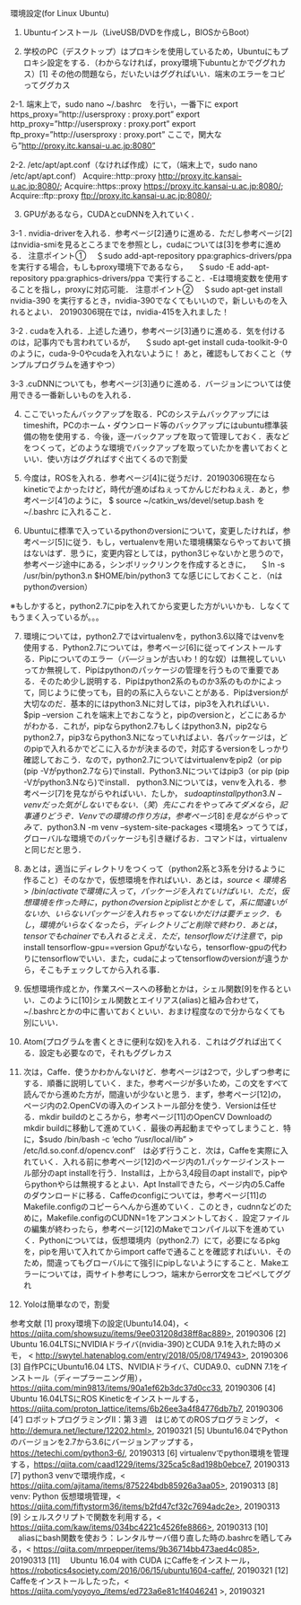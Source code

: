環境設定(for Linux Ubuntu)
1.	Ubuntuインストール（LiveUSB/DVDを作成し，BIOSからBoot）

2.	学校のPC（デスクトップ）はプロキシを使用しているため，Ubuntuにもプロキシ設定をする．（わからなければ，proxy環境下ubuntuとかでググれカス）[1]
その他の問題なら，だいたいはググればいい．端末のエラーをコピってググカス

2-1. 端末上で，sudo nano ~/.bashrc　を行い，一番下に
export https_proxy=”http://usersproxy : proxy.port”
export http_proxy=”http://usersproxy : proxy.port”
export ftp_proxy=”http://usersproxy : proxy.port”
ここで，関大なら”http://proxy.itc.kansai-u.ac.jp:8080”

2-2. /etc/apt/apt.conf（なければ作成）にて，（端末上で，sudo nano /etc/apt/apt.conf）
	Acquire::http::proxy http://proxy.itc.kansai-u.ac.jp:8080/;
	Acquire::https::proxy https://proxy.itc.kansai-u.ac.jp:8080/;
Acquire::ftp::proxy ftp://proxy.itc.kansai-u.ac.jp:8080/;

3.	GPUがあるなら，CUDAとcuDNNを入れていく．

3-1	. nvidia-driverを入れる．参考ページ[2]通りに進める．ただし参考ページ[2]はnvidia-smiを見るところまでを参照とし，cudaについては[3]を参考に進める．
注意ポイント①
　＄sudo add-apt-repository ppa:graphics-drivers/ppa
を実行する場合，もしもproxy環境下であるなら，
　＄sudo -E add-apt-repository ppa:graphics-drivers/ppa
で実行すること．-Eは環境変数を使用することを指し，proxyに対応可能．
注意ポイント②
　＄sudo apt-get install nvidia-390
を実行するとき，nvidia-390でなくてもいいので，新しいものを入れるとよい．
20190306現在では，nvidia-415を入れました！

3-2	. cudaを入れる．上述した通り，参考ページ[3]通りに進める．気を付けるのは，記事内でも言われているが，
　＄sudo apt-get install cuda-toolkit-9-0
のように，cuda-9-0やcudaを入れないように！
あと，確認もしておくこと（サンプルプログラムを通すやつ）

3-3	.cuDNNについても，参考ページ[3]通りに進める．バージョンについては使用できる一番新しいものを入れる．

4.	ここでいったんバックアップを取る．PCのシステムバックアップにはtimeshift，PCのホーム・ダウンロード等のバックアップにはubuntu標準装備の物を使用する．今後，逐一バックアップを取って管理しておく．表などをつくって，どのような環境でバックアップを取っていたかを書いておくといい．使い方はググればすぐ出てくるので割愛

5.	今度は，ROSを入れる．参考ページ[4]に従うだけ．20190306現在ならkineticでよかったけど，時代が進めばねぇってかんじだわねぇえ．あと，参考ページ[4’]のように，
$ source ~/catkin_ws/devel/setup.bash
を~/.bashrc に入れること．

6.	Ubuntuに標準で入っているpythonのversionについて，変更したければ，参考ページ[5]に従う．もし，vertualenvを用いた環境構築ならやっておいて損はないはず．思うに，変更内容としては，python3じゃないかと思うので，参考ページ途中にある，シンボリックリンクを作成するときに，
　＄ln -s /usr/bin/python3.n $HOME/bin/python3
てな感じにしておくこと．（nはpythonのversion）

※もしかすると，python2.7にpipを入れてから変更した方がいいかも．しなくてもうまく入っているが。。。

7.	環境については，python2.7ではvirtualenvを，python3.6以降ではvenvを使用する．Python2.7については，参考ページ[6]に従ってインストールする．Pipについてのエラー（バ―ジョンが古いわ！的な奴）は無視していいってか無視して．Pipはpythonのパッケージの管理を行うもので重要である．そのため少し説明する．Pipはpython2系のものか3系のものかによって，同じように使っても，目的の系に入らないことがある．Pipはversionが大切なのだ．基本的にはpython3.Nに対しては，pip3を入れればいい． 
$pip –version
これを端末上でおこなうと，pipのversionと，どこにあるかがわかる．これが，pipならpython2.7もしくはpython3.N，pip2ならpython2.7，pip3ならpython3.Nになっていればよい．各パッケージは，どのpipで入れるかでどこに入るかが決まるので，対応するversionをしっかり確認しておこう．なので，python2.7についてはvirtualenvをpip2（or pip (pip -Vがpython2.7なら)でinstall．Python3.Nについてはpip3（or pip (pip -Vがpython3.Nなら)でinstall．
python3.Nについては，venvを入れる．参考ページ[7]を見ながらやればいい．たしか，
$sudo apt install python3.N-venv
だった気がしないでもない．（笑）先にこれをやってみてダメなら，記事通りどうぞ．
Venvでの環境の作り方は，参考ページ[8]を見ながらやってみて．
　$python3.N -m venv –system-site-packages <環境名>
ってうてば，グローバルな環境でのパッケージも引き継げるお．コマンドは，virtualenvと同じだと思う．

8.	あとは，適当にディレクトリをつくって（python2系と3系を分けるように作ること）そのなかで，仮想環境を作ればいい．あとは，$source <環境名>/bin/activate で環境に入って，パッケージを入れていけばいい．ただ，仮想環境を作った時に，pythonのversionとpip listとかをして，系に間違いがないか、いらないパッケージを入れちゃってないかだけは要チェック．もし，環境がいらなくなったら，ディレクトリごと削除で終わり．あとは，tensorでもchainerでも入れるとええ．
ただ，tensorflowだけ注意で，
　$pip install tensorflow-gpu==version
Gpuがないなら，tensorflow-gpuの代わりにtensorflowでいい．また，cudaによってtensorflowのversionが違うから，そこもチェックしてから入れる事．

9.	仮想環境作成とか，作業スペースへの移動とかは，シェル関数[9]を作るといい．このように[10]シェル関数とエイリアス(alias)と組み合わせて，~/.bashrcとかの中に書いておくといい．おまけ程度なので分からなくても別にいい．

10.	Atom(プログラムを書くときに便利な奴)を入れる．これはググれば出てくる．設定も必要なので，それもググレカス

11.	次は，Caffe．使うかわかんないけど．参考ページは2つで，少しずつ参考にする．順番に説明していく．また，参考ページが多いため，この文をすべて読んでから進めた方が，間違いが少ないと思う．まず，参考ページ[12]の，ページ内の2.OpenCVの導入のインストール部分を使う．Versionは任せる．mkdir buildのところから，参考ページ[11]のOpenCV Downloadのmkdir buildに移動して進めていく．最後の再起動までやってしまうこと．特に，$sudo /bin/bash -c ‘echo “/usr/local/lib” > /etc/ld.so.conf.d/opencv.conf’　は必ず行うこと．次は，Caffeを実際に入れていく．入れる前に参考ページ[12]のページ内の1.パッケージインストール部分のapt installを行う．Installは，上から3,4段目のapt installで，pipやらpythonやらは無視するとよい．Apt Installできたら，ページ内の5.Caffeのダウンロードに移る．Caffeのconfigについては，参考ページ[11]のMakefile.configのコピーらへんから進めていく．このとき，cudnnなどのために，Makefile.configのCUDNN=1をアンコメントしておく．設定ファイルの編集が終わったら，参考ページ[12]のMakeでコンパイル以下を進めていく．Pythonについては，仮想環境内（python2.7）にて，必要になるpkgを，pipを用いて入れてからimport caffeで通ることを確認すればいい．そのため，間違ってもグローバルにて強引にpipしないようにすること．Makeエラーについては，両サイト参考にしつつ，端末からerror文をコピペしてググれ

12.	Yoloは簡単なので，割愛









参考文献
[1]	proxy環境下の設定(Ubuntu14.04)，< https://qiita.com/showsuzu/items/9ee031208d38ff8ac889>, 20190306
[2]	Ubuntu 16.04LTSにNVIDIAドライバ(nvidia-390)とCUDA 9.1を入れた時のメモ，
< http://swytel.hatenablog.com/entry/2018/05/08/174943>, 20190306
[3]	自作PCにUbuntu16.04 LTS、NVIDIAドライバ、CUDA9.0、cuDNN 7.1をインストール（ディープラーニング用），<https://qiita.com/min9813/items/90a1ef62b3dc37d0cc33>, 20190306
[4]	Ubuntu 16.04LTSにROS Kineticをインストールする，<https://qiita.com/proton_lattice/items/6b26ee3a4f84776db7b7>, 20190306
[4’] ロボットプログラミングⅡ：第３週　はじめてのROSプログラミング，
< http://demura.net/lecture/12202.html>, 20190321
[5]	Ubuntu16.04でPythonのバージョンを2.7から3.6にバージョンアップする，<https://tetechi.com/python3-6/>, 20190313
[6]	virtualenvでpython環境を管理する，<https://qiita.com/caad1229/items/325ca5c8ad198b0ebce7>, 20190313
[7]	python3 venvで環境作成，< https://qiita.com/ajitama/items/875224bdb85926a3aa05>, 20190313
[8]	venv: Python 仮想環境管理，< https://qiita.com/fiftystorm36/items/b2fd47cf32c7694adc2e>, 20190313
[9]	シェルスクリプトで関数を利用する，< https://qiita.com/kaw/items/034bc4221c4526fe8866>, 20190313
[10]	　aliasにbash関数を使おう：レンタルサーバ借り直した時の.bashrcを晒してみる，< https://qiita.com/mrpepper/items/9b36714bb473aed4c085>, 20190313
[11]	　Ubuntu 16.04 with CUDA にCaffeをインストール，<https://robotics4society.com/2016/06/15/ubuntu1604-caffe/>, 20190321
[12]	 Caffeをインストールしたった，< https://qiita.com/yoyoyo_/items/ed723a6e81c1f4046241 >, 20190321
